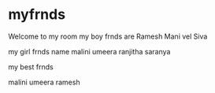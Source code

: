 # myfrnds
Welcome to my room
my boy frnds are
Ramesh
Mani vel
Siva

my girl frnds name
malini
umeera
ranjitha
saranya

my best frnds

malini
umeera 
ramesh

